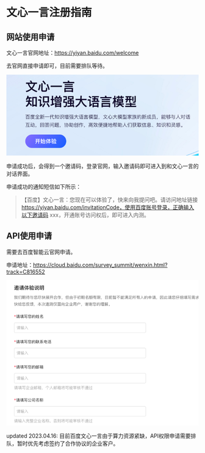 # 文心一言注册指南

## 网站使用申请

文心一言官网地址：https://yiyan.baidu.com/welcome

去官网直接申请即可，目前需要排队等待。

![](./lecture01.png) 

申请成功后，会得到一个邀请码，登录官网，输入邀请码即可进入到和文心一言的对话界面。

申请成功的通知短信如下所示：

> 【百度】文心一言：您现在可以体验了，快来向我提问吧。请访问地址链接 https://yiyan.baidu.com/invitationCode，使用百度账号登录，正确输入以下邀请码 xxx，开通账号访问权后，即可进入内测。

## API使用申请

需要去百度智能云官网申请。

申请地址：https://cloud.baidu.com/survey_summit/wenxin.html?track=C816552

![](./lecture01_1.png) 

updated 2023.04.16: 目前百度文心一言由于算力资源紧缺，API权限申请需要排队，暂时优先考虑签约了合作协议的企业客户。